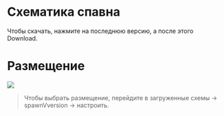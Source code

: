 # Схематика спавна
Чтобы скачать, нажмите на последнюю версию, а после этого Download.
# Размещение
![](https://cdn.discordapp.com/attachments/1014095717691818005/1076918921602535584/image.png)

> Чтобы выбрать размещение, перейдите в загруженные схемы -> spawnVversion -> настроить.
